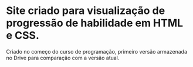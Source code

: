 # Site criado para visualização de progressão de habilidade em HTML e CSS.

 Criado no começo do curso de programação, primeiro versão armazenada no Drive para comparação com a versão atual.